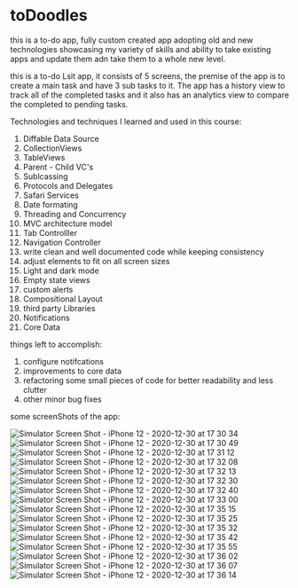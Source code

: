 # toDoodles
this is a to-do app, fully custom created app adopting old and new technologies showcasing my variety of skills and ability to take existing apps and update them adn take them to a whole new level.

this is a to-do Lsit app, it consists of 5 screens, the premise of the app is to create a main task and have 3 sub tasks to it. The app has a history view to track all of the completed tasks and it also has an analytics view to compare the completed to pending tasks.

Technologies and techniques I learned and used in this course:
  1. Diffable Data Source
  2. CollectionViews
  3. TableViews
  4. Parent - Child VC's
  5. Sublcassing
  6. Protocols and Delegates
  7. Safari Services
  8. Date formating
  9. Threading and Concurrency
  10. MVC architecture model
  11. Tab Controlller
  12. Navigation Controller
  13. write clean and well documented code while keeping consistency
  14. adjust elements to fit on all screen sizes
  15. Light and dark mode
  16. Empty state views
  17. custom alerts
  18. Compositional Layout
  19. third party Libraries
  20. Notifications
  21. Core Data
  
  things left to accomplish:
  1. configure notifcations
  2. improvements to core data
  3. refactoring some small pieces of code for better readability and less clutter
  4. other minor bug fixes
  
  some screenShots of the app:
  
![Simulator Screen Shot - iPhone 12 - 2020-12-30 at 17 30 34](https://user-images.githubusercontent.com/52208012/104963056-a408a900-59d1-11eb-9974-35621f641369.png)
![Simulator Screen Shot - iPhone 12 - 2020-12-30 at 17 30 49](https://user-images.githubusercontent.com/52208012/104963058-a4a13f80-59d1-11eb-9f3d-83b8c4169695.png)
![Simulator Screen Shot - iPhone 12 - 2020-12-30 at 17 31 12](https://user-images.githubusercontent.com/52208012/104963059-a4a13f80-59d1-11eb-8f61-1dce3a867ae6.png)
![Simulator Screen Shot - iPhone 12 - 2020-12-30 at 17 32 08](https://user-images.githubusercontent.com/52208012/104963062-a539d600-59d1-11eb-9ae4-b9ec43fe398d.png)
![Simulator Screen Shot - iPhone 12 - 2020-12-30 at 17 32 13](https://user-images.githubusercontent.com/52208012/104963063-a539d600-59d1-11eb-9336-c2dfcdc1c64e.png)
![Simulator Screen Shot - iPhone 12 - 2020-12-30 at 17 32 30](https://user-images.githubusercontent.com/52208012/104963064-a5d26c80-59d1-11eb-8c0c-a548f0a41466.png)
![Simulator Screen Shot - iPhone 12 - 2020-12-30 at 17 32 40](https://user-images.githubusercontent.com/52208012/104963066-a5d26c80-59d1-11eb-9a63-d5c4022ababf.png)
![Simulator Screen Shot - iPhone 12 - 2020-12-30 at 17 33 00](https://user-images.githubusercontent.com/52208012/104963067-a66b0300-59d1-11eb-8db8-3e9d7675a7ba.png)
![Simulator Screen Shot - iPhone 12 - 2020-12-30 at 17 35 15](https://user-images.githubusercontent.com/52208012/104963068-a66b0300-59d1-11eb-8b6f-a6853c1bc79e.png)
![Simulator Screen Shot - iPhone 12 - 2020-12-30 at 17 35 25](https://user-images.githubusercontent.com/52208012/104963069-a66b0300-59d1-11eb-90f9-f76896dfaa9d.png)
![Simulator Screen Shot - iPhone 12 - 2020-12-30 at 17 35 32](https://user-images.githubusercontent.com/52208012/104963070-a7039980-59d1-11eb-9999-22e837d63d03.png)
![Simulator Screen Shot - iPhone 12 - 2020-12-30 at 17 35 42](https://user-images.githubusercontent.com/52208012/104963071-a7039980-59d1-11eb-8df5-8323eb4916ec.png)
![Simulator Screen Shot - iPhone 12 - 2020-12-30 at 17 35 55](https://user-images.githubusercontent.com/52208012/104963072-a7039980-59d1-11eb-8175-aa73342c32ba.png)
![Simulator Screen Shot - iPhone 12 - 2020-12-30 at 17 36 02](https://user-images.githubusercontent.com/52208012/104963073-a79c3000-59d1-11eb-8a76-dbdf102021e9.png)
![Simulator Screen Shot - iPhone 12 - 2020-12-30 at 17 36 07](https://user-images.githubusercontent.com/52208012/104963074-a79c3000-59d1-11eb-9cb9-c0c5b3c2bc05.png)
![Simulator Screen Shot - iPhone 12 - 2020-12-30 at 17 36 14](https://user-images.githubusercontent.com/52208012/104963075-a834c680-59d1-11eb-8249-a4f69adde268.png)

